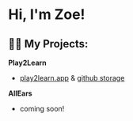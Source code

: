 <h1>Hi, I'm Zoe! <br/></h1>

<h2>👩‍💻 My Projects:</h2>

<b>Play2Learn</b>
- [play2learn.app](https://www.play2learn.app/) & [github storage](https://github.com/zkp117/play2learn)

<b>AllEars</b>
- coming soon!
